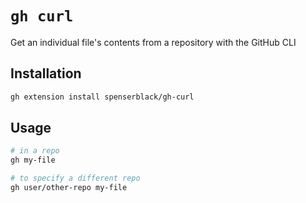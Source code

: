 # `gh curl`

Get an individual file's contents from a repository with the GitHub CLI

## Installation

```bash
gh extension install spenserblack/gh-curl
```

## Usage

```bash
# in a repo
gh my-file

# to specify a different repo
gh user/other-repo my-file
```
